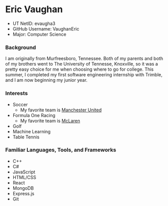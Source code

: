 # Eric Vaughan
* UT NetID: evaugha3
* GitHub Username: VaughanEric
* Major: Computer Science
### Background
I am originally from Murfreesboro, Tennessee. Both of my parents and both of my brothers went to The University of Tennesse, Knoxville, so it was a pretty easy choice for me when choosing where to go for college. This summer, I completed my first software engineering internship with Trimble, and I am now beginning my junior year.
### Interests
* Soccer
    * My favorite team is [Manchester United](https://www.manutd.com/)
* Formula One Racing
    * My favorite team is [McLaren](https://www.mclaren.com/racing/)
* Golf
* Machine Learning
* Table Tennis
### Familiar Languages, Tools, and Frameworks
* C++
* C#
* JavaScript
* HTML/CSS
* React
* MongoDB
* Express.js
* Git
